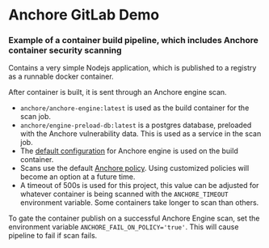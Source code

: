 # Anchore GitLab Demo

### Example of a container build pipeline, which includes Anchore container security scanning

Contains a very simple Nodejs application, which is published to a registry as a runnable docker container.

After container is built, it is sent through an Anchore engine scan.
* `anchore/anchore-engine:latest` is used as the build container for the scan job.
* `anchore/engine-preload-db:latest` is a postgres database, preloaded with the Anchore vulnerability data. This is used as a service in the scan job.
* The [default configuration](https://raw.githubusercontent.com/anchore/anchore-engine/master/scripts/docker-compose/config.yaml) for Anchore engine is used on the build container.
* Scans use the default [Anchore policy](https://anchore.freshdesk.com/support/solutions/articles/36000074706-policies). Using customized policies will become an option at a future time.
* A timeout of 500s is used for this project, this value can be adjusted for whatever container is being scanned with the `ANCHORE_TIMEOUT` environment variable. Some containers take longer to scan than others.

To gate the container publish on a successful Anchore Engine scan, set the environment variable `ANCHORE_FAIL_ON_POLICY='true'`. This will cause pipeline to fail if scan fails.
